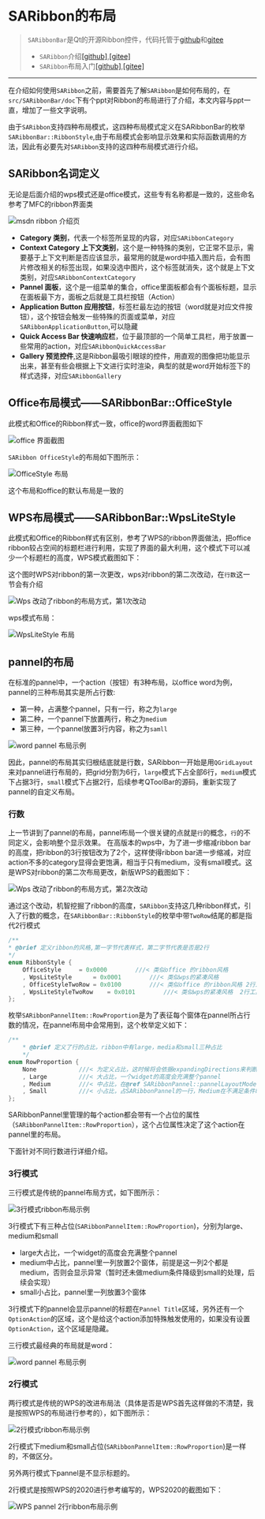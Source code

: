 ﻿# SARibbon的布局

> `SARibbonBar`是Qt的开源Ribbon控件，代码托管于[github](https://github.com/czyt1988/SARibbon)和[gitee](https://gitee.com/czyt1988/SARibbon)
> - `SARibbon`介绍[[github]](https://github.com/czyt1988/SARibbon/blob/master/readme.md),[[gitee]](https://gitee.com/czyt1988/SARibbon/blob/master/readme.md)
> - `SARibbon`布局入门[[github]](https://github.com/czyt1988/SARibbon/blob/master/doc/saribbon-guide.md),[[gitee]](https://gitee.com/czyt1988/SARibbon/blob/master/doc/saribbon-guide.md)

---

在介绍如何使用`SARibbon`之前，需要首先了解`SARibbon`是如何布局的，在`src/SARibbonBar/doc`下有个ppt对Ribbon的布局进行了介绍，本文内容与ppt一直，增加了一些文字说明。

由于`SARibbon`支持四种布局模式，这四种布局模式定义在SARibbonBar的枚举`SARibbonBar::RibbonStyle`,由于布局模式会影响显示效果和实际函数调用的方法，因此有必要先对`SARibbon`支持的这四种布局模式进行介绍。

## SARibbon名词定义

无论是后面介绍的wps模式还是office模式，这些专有名称都是一致的，这些命名参考了MFC的ribbon界面类

![msdn ribbon 介绍页](https://cdn.jsdelivr.net/gh/czyt1988/SARibbon/src/SARibbonBar/doc/msdn-ribbon.png)

- **Category 类别**，代表一个标签所呈现的内容，对应`SARibbonCategory`
- **Context Category 上下文类别**，这个是一种特殊的类别，它正常不显示，需要基于上下文判断是否应该显示，最常用的就是word中插入图片后，会有图片修改相关的标签出现，如果没选中图片，这个标签就消失，这个就是上下文类别，对应`SARibbonContextCategory`
- **Pannel 面板**，这个是一组菜单的集合，office里面板都会有个面板标题，显示在面板最下方，面板之后就是工具栏按钮（Action）
- **Application Button 应用按钮**，标签栏最左边的按钮（word就是对应文件按钮），这个按钮会触发一些特殊的页面或菜单，对应`SARibbonApplicationButton`,可以隐藏
- **Quick Access Bar 快速响应栏**，位于最顶部的一个简单工具栏，用于放置一些常用的action，对应`SARibbonQuickAccessBar`
- **Gallery 预览控件**,这是Ribbon最吸引眼球的控件，用直观的图像把功能显示出来，甚至有些会根据上下文进行实时渲染，典型的就是word开始标签下的样式选择，对应`SARibbonGallery`

## Office布局模式——SARibbonBar::OfficeStyle

此模式和Office的Ribbon样式一致，office的word界面截图如下

![office 界面截图](https://cdn.jsdelivr.net/gh/czyt1988/SARibbon/src/SARibbonBar/doc/office-screenshot.png)

`SARibbon OfficeStyle`的布局如下图所示：

![OfficeStyle 布局](https://cdn.jsdelivr.net/gh/czyt1988/SARibbon/src/SARibbonBar/doc/ribbonbar-geometry-office3.png)

这个布局和office的默认布局是一致的

## WPS布局模式——SARibbonBar::WpsLiteStyle

此模式和Office的Ribbon样式有区别，参考了WPS的ribbon界面做法，把office ribbon较占空间的标题栏进行利用，实现了界面的最大利用，这个模式下可以减少一个标题栏的高度，WPS模式截图如下：

这个图时WPS对ribbon的第一次更改，wps对ribbon的第二次改动，在`行数`这一节会有介绍

![Wps 改动了ribbon的布局方式，第1次改动](https://cdn.jsdelivr.net/gh/czyt1988/SARibbon/src/SARibbonBar/doc/wps-change-ribbon-1.jpg)

wps模式布局：

![WpsLiteStyle 布局](https://cdn.jsdelivr.net/gh/czyt1988/SARibbon/src/SARibbonBar/doc/ribbonbar-geometry-wps3.png)



## pannel的布局

在标准的pannel中，一个action（按钮）有3种布局，以office word为例，pannel的三种布局其实是所占行数:

- 第一种，占满整个pannel，只有一行，称之为`large`
- 第二种，一个pannel下放置两行，称之为`medium`
- 第三种，一个pannel放置3行内容，称之为`samll`



![word pannel 布局示例](https://cdn.jsdelivr.net/gh/czyt1988/SARibbon/src/SARibbonBar/doc/pannelLayout3row-example.png)

因此，pannel的布局其实归根结底就是行数，SARibbon一开始是用`QGridLayout`来对pannel进行布局的，把grid分割为6行，`large`模式下占全部6行，`medium`模式下占据3行，`small`模式下占据2行，后续参考QToolBar的源码，重新实现了pannel的自定义布局。


### 行数

上一节讲到了pannel的布局，pannel布局一个很关键的点就是`行`的概念，`行`的不同定义，会影响整个显示效果。
在高版本的wps中，为了进一步缩减ribbon bar的高度，把ribbon的3行按钮改为了2个，这样使得ribbon bar进一步缩减，对应action不多的category显得会更饱满，相当于只有medium，没有small模式。这是WPS对ribbon的第二次布局更改，新版WPS的截图如下：

![Wps 改动了ribbon的布局方式，第2次改动](https://cdn.jsdelivr.net/gh/czyt1988/SARibbon/src/SARibbonBar/doc/wps-change-ribbon-2.png)

通过这个改动，机智挖掘了ribbon的高度，`SARibbon`支持这几种ribbon样式，引入了行数的概念，在`SARibbonBar::RibbonStyle`的枚举中带`TwoRow`结尾的都是指代2行模式

```cpp
/**
* @brief 定义ribbon的风格,第一字节代表样式，第二字节代表是否是2行
*/
enum RibbonStyle {
    OfficeStyle		= 0x0000        ///< 类似office 的ribbon风格
    , WpsLiteStyle		= 0x0001        ///< 类似wps的紧凑风格
    , OfficeStyleTwoRow	= 0x0100        ///< 类似office 的ribbon风格 2行工具栏 三行布局模式，office就是三行布局模式，pannel能布置3行小toolbutton，默认模式
    , WpsLiteStyleTwoRow	= 0x0101        ///< 类似wps的紧凑风格  2行工具栏
};
```

枚举`SARibbonPannelItem::RowProportion`是为了表征每个窗体在pannel所占行数的情况，在pannel布局中会常用到，这个枚举定义如下：

```cpp
/**
    * @brief 定义了行的占比，ribbon中有large，media和small三种占比
    */
enum RowProportion {
    None            ///< 为定义占比，这时候将会依据expandingDirections来判断，如果能有Qt::Vertical，就等同于Large，否则就是Small
    , Large         ///< 大占比，一个widget的高度会充满整个pannel
    , Medium        ///< 中占比，在@ref SARibbonPannel::pannelLayoutMode 为 @ref SARibbonPannel::ThreeRowMode 时才会起作用，且要同一列里两个都是Medium时，会在三行中占据两行
    , Small         ///< 小占比，占SARibbonPannel的一行，Medium在不满足条件时也会变为Small，但不会变为Large
};
```

SARibbonPannel里管理的每个action都会带有一个占位的属性（`SARibbonPannelItem::RowProportion`），这个占位属性决定了这个action在pannel里的布局。

下面针对不同行数进行详细介绍。

### 3行模式

三行模式是传统的pannel布局方式，如下图所示：

![3行模式ribbon布局示例](https://cdn.jsdelivr.net/gh/czyt1988/SARibbon/src/SARibbonBar/doc/pannelLayout3row.png)

3行模式下有三种占位(`SARibbonPannelItem::RowProportion`)，分别为large、medium和small

- large大占比，一个widget的高度会充满整个pannel
- medium中占比，pannel里一列放置2个窗体，前提是这一列2个都是medium，否则会显示异常（暂时还未做medium条件降级到small的处理，后续会实现）
- small小占比，pannel里一列放置3个窗体

3行模式下的pannel会显示pannel的标题在`Pannel Title`区域，另外还有一个`OptionAction`的区域，这个是给这个action添加特殊触发使用的，如果没有设置`OptionAction`，这个区域是隐藏。

三行模式最经典的布局就是word：

![word pannel 布局示例](https://cdn.jsdelivr.net/gh/czyt1988/SARibbon/src/SARibbonBar/doc/pannelLayout3row-example.png)

### 2行模式

两行模式是传统的WPS的改进布局法（具体是否是WPS首先这样做的不清楚，我是按照WPS的布局进行参考的），如下图所示：

![2行模式ribbon布局示例](https://cdn.jsdelivr.net/gh/czyt1988/SARibbon/src/SARibbonBar/doc/pannelLayout2row.png)

2行模式下medium和small占位(`SARibbonPannelItem::RowProportion`)是一样的，不做区分。

另外两行模式下pannel是不显示标题的。

2行模式是按照WPS的2020进行参考编写的，WPS2020的截图如下：

![WPS pannel 2行ribbon布局示例](https://cdn.jsdelivr.net/gh/czyt1988/SARibbon/src/SARibbonBar/doc/pannelLayout2row-example.png)


